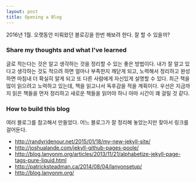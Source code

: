 ```yaml
---
layout: post
title: Opening a Blog
---
```


2016년 1월. 오랫동안 미뤄왔던 블로깅을 한번 해보려 한다. 잘 할 수 있을까?

### Share my thoughts and what I've learned
  글로 적는다는 것은 알고 생각하는 것을 정리할 수 있는 좋은 방법이다. 
  내가 잘 알고 있다고 생각하는 것도 적으려 하면 얼마나 부족한지 깨닫게 되고, 노력해서 정리하고 완성하면 마침내 더 확실히 알게 되고 또 다른 사람에게 자신있게 설명할 수 있다.
  최근 책을 많이 읽으려고 노력하고 있는데, 책을 읽고나서 독후감을 적을 계획이다. 우선은 지금까지 읽은 책들을 먼저 정리하고 새로운 책들을 읽어야 하니 아마 시간이 꽤 걸릴 것 같다.


### How to build this blog
  여러 블로그를 참고해서 만들었다. 어느 블로그가 잘 정리해 놓았는지만 찾아서 링크를 걸어둔다.
  
  * http://randyridenour.net/2015/01/18/my-new-jekyll-site/
  * http://joshualande.com/jekyll-github-pages-poole/
  * http://blog.lanyonm.org/articles/2013/11/21/alphabetize-jekyll-page-tags-pure-liquid.html
  * http://patricksteadman.ca/2014/08/04/lanyonsetup/
  * http://blog.lanyonm.org/


